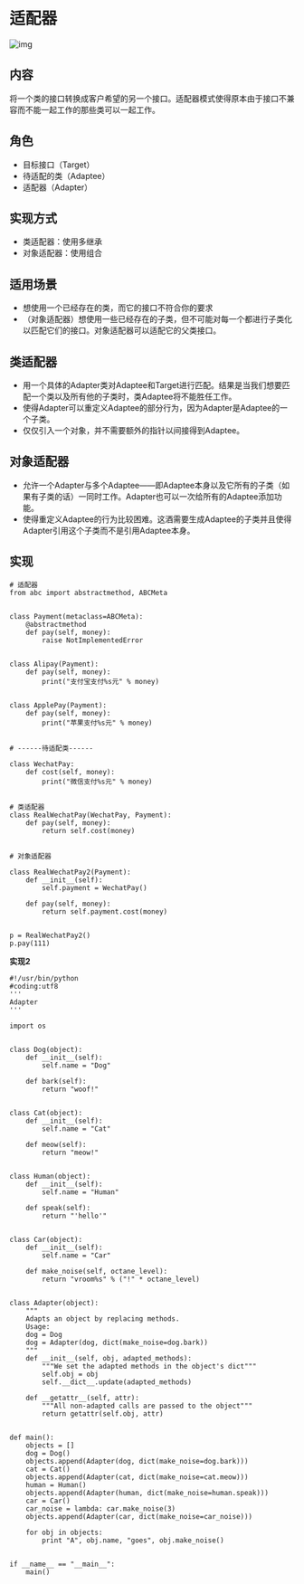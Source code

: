 # 适配器

![img](https://images2017.cnblogs.com/blog/1168194/201711/1168194-20171118145503890-155499814.png)



## 内容

将一个类的接口转换成客户希望的另一个接口。适配器模式使得原本由于接口不兼容而不能一起工作的那些类可以一起工作。

## 角色

- 目标接口（Target）
- 待适配的类（Adaptee）
- 适配器（Adapter）

## 实现方式

- 类适配器：使用多继承
- 对象适配器：使用组合

## 适用场景

- 想使用一个已经存在的类，而它的接口不符合你的要求
- （对象适配器）想使用一些已经存在的子类，但不可能对每一个都进行子类化以匹配它们的接口。对象适配器可以适配它的父类接口。

## 类适配器

- 用一个具体的Adapter类对Adaptee和Target进行匹配。结果是当我们想要匹配一个类以及所有他的子类时，类Adaptee将不能胜任工作。
- 使得Adapter可以重定义Adaptee的部分行为，因为Adapter是Adaptee的一个子类。
- 仅仅引入一个对象，并不需要额外的指针以间接得到Adaptee。

## 对象适配器

- 允许一个Adapter与多个Adaptee——即Adaptee本身以及它所有的子类（如果有子类的话）一同时工作。Adapter也可以一次给所有的Adaptee添加功能。
- 使得重定义Adaptee的行为比较困难。这酒需要生成Adaptee的子类并且使得Adapter引用这个子类而不是引用Adaptee本身。

## 实现

```
# 适配器
from abc import abstractmethod, ABCMeta


class Payment(metaclass=ABCMeta):
    @abstractmethod
    def pay(self, money):
        raise NotImplementedError


class Alipay(Payment):
    def pay(self, money):
        print("支付宝支付%s元" % money)


class ApplePay(Payment):
    def pay(self, money):
        print("苹果支付%s元" % money)


# ------待适配类------

class WechatPay:
    def cost(self, money):
        print("微信支付%s元" % money)


# 类适配器
class RealWechatPay(WechatPay, Payment):
    def pay(self, money):
        return self.cost(money)


# 对象适配器

class RealWechatPay2(Payment):
    def __init__(self):
        self.payment = WechatPay()

    def pay(self, money):
        return self.payment.cost(money)


p = RealWechatPay2()
p.pay(111)
```

**实现2**

```
#!/usr/bin/python
#coding:utf8
'''
Adapter
'''
 
import os
 
 
class Dog(object):
    def __init__(self):
        self.name = "Dog"
 
    def bark(self):
        return "woof!"
 
 
class Cat(object):
    def __init__(self):
        self.name = "Cat"
 
    def meow(self):
        return "meow!"
 
 
class Human(object):
    def __init__(self):
        self.name = "Human"
 
    def speak(self):
        return "'hello'"
 
 
class Car(object):
    def __init__(self):
        self.name = "Car"
 
    def make_noise(self, octane_level):
        return "vroom%s" % ("!" * octane_level)
 
 
class Adapter(object):
    """
    Adapts an object by replacing methods.
    Usage:
    dog = Dog
    dog = Adapter(dog, dict(make_noise=dog.bark))
    """
    def __init__(self, obj, adapted_methods):
        """We set the adapted methods in the object's dict"""
        self.obj = obj
        self.__dict__.update(adapted_methods)
 
    def __getattr__(self, attr):
        """All non-adapted calls are passed to the object"""
        return getattr(self.obj, attr)
 
 
def main():
    objects = []
    dog = Dog()
    objects.append(Adapter(dog, dict(make_noise=dog.bark)))
    cat = Cat()
    objects.append(Adapter(cat, dict(make_noise=cat.meow)))
    human = Human()
    objects.append(Adapter(human, dict(make_noise=human.speak)))
    car = Car()
    car_noise = lambda: car.make_noise(3)
    objects.append(Adapter(car, dict(make_noise=car_noise)))
 
    for obj in objects:
        print "A", obj.name, "goes", obj.make_noise()
 
 
if __name__ == "__main__":
    main()
```

